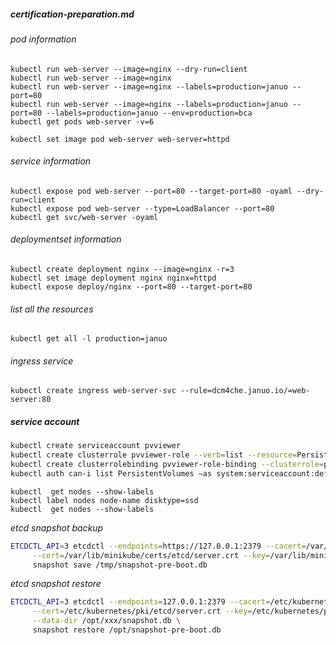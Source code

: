 ##### certification-preparation.md

###### pod information

```console
kubectl run web-server --image=nginx --dry-run=client
kubectl run web-server --image=nginx
kubectl run web-server --image=nginx --labels=production=januo --port=80 
kubectl run web-server --image=nginx --labels=production=januo --port=80 --labels=production=januo --env=production=bca
kubectl get pods web-server -v=6

kubectl set image pod web-server web-server=httpd
```

###### service information

```console
kubectl expose pod web-server --port=80 --target-port=80 -oyaml --dry-run=client
kubectl expose pod web-server --type=LoadBalancer --port=80
kubectl get svc/web-server -oyaml
```

###### deploymentset information
```console
kubectl create deployment nginx --image=nginx -r=3
kubectl set image deployment nginx nginx=httpd
kubectl expose deploy/nginx --port=80 --target-port=80
```

###### list all the resources

```console
kubectl get all -l production=januo
```

###### _ingress service_
```console
kubectl create ingress web-server-svc --rule=dcm4che.januo.io/=web-server:80
```

##### service account

```bash
kubectl create serviceaccount pvviewer
kubectl create clusterrole pvviewer-role --verb=list --resource=PersistentVolumes
kubectl create clusterrolebinding pvviewer-role-binding --clusterrole=pvviewer-role --serviceaccount=default:pvviewer
kubectl auth can-i list PersistentVolumes –as system:serviceaccount:default:pvviewer
```

```console
kubectl  get nodes --show-labels
kubectl label nodes node-name disktype=ssd
kubectl  get nodes --show-labels
```

_etcd snapshot backup_
```bash
ETCDCTL_API=3 etcdctl --endpoints=https://127.0.0.1:2379 --cacert=/var/lib/minikube/certs/etcd/ca.crt \
     --cert=/var/lib/minikube/certs/etcd/server.crt --key=/var/lib/minikube/certs/etcd/server.key \
     snapshot save /tmp/snapshot-pre-boot.db
```


_etcd snapshot restore_
```bash
ETCDCTL_API=3 etcdctl --endpoints=127.0.0.1:2379 --cacert=/etc/kubernetes/pki/etcd/ca.crt \
     --cert=/etc/kubernetes/pki/etcd/server.crt --key=/etc/kubernetes/pki/etcd/server.key \
     --data-dir /opt/xxx/snapshot.db \
     snapshot restore /opt/snapshot-pre-boot.db
```
